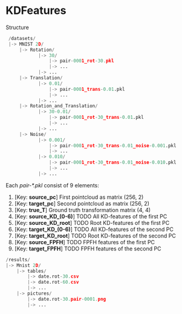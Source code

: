 # KDFeatures

Structure
```python
 /datasets/
 |-> MNIST 2D/
     |-> Rotation/
            |-> 30/
                |-> pair-0001_rot-30.pkl
                |-> ...
            |-> ...
     |-> Translation/
            |-> 0.01/
                |-> pair-0001_trans-0.01.pkl
                |-> ...
            |-> ...
     |-> Rotation_and_Translation/
            |-> 30-0.01/
                |-> pair-0001_rot-30_trans-0.01.pkl
                |-> ...
            |-> ...
     |-> Noise/
            |-> 0.001/
                |-> pair-0001_rot-30_trans-0.01_noise-0.001.pkl
                |-> ...
            |-> 0.010/
                |-> pair-0001_rot-30_trans-0.01_noise-0.010.pkl
                |-> ...
            |-> ...
```

Each _pair-*.pkl_ consist of 9 elements:
1. [Key: **source_pc**] First pointcloud as matrix (256, 2)
2. [Key: **target_pc**] Second pointcloud as matrix (256, 2)
3. [Key: **true_T**] Ground truth transformation matrix (4, 4)
4. [Key: **source_KD_(0-6)**] TODO All KD-features of the first  PC
5. [Key: **source_KD_root**] TODO Root KD-features of the first PC
6. [Key: **target_KD_(0-6)**] TODO All KD-features of the second PC
7. [Key: **target_KD_root**] TODO Root KD-features of the second PC
8. [Key: **source_FPFH**] TODO FPFH features of the first PC
9. [Key: **target_FPFH**] TODO FPFH features of the second PC



```python
/results/
|-> Mnist 2D/
    |-> tables/
        |-> date.rot-30.csv
        |-> date.rot-60.csv
        |-> ...
    |-> pictures/
        |-> date.rot-30.pair-0001.png
        |-> ...
```

